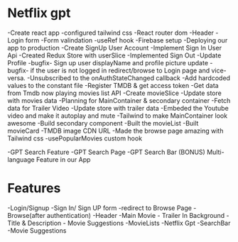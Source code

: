 # Netflix gpt
-Create react app
-configured tailwind css
-React router dom
-Header
-Login form
-Form valindation
-useRef hook
-Firebase setup
-Deploying our app to production
-Create SignUp User Account 
-Implement Sign In User Api
-Created Redux Store with userSlice
-Implemented Sign Out
-Update Profile
-bugfix- Sign up user displayName and profile picture update
-bugfix- if the user is not logged in redirect/browse to Login page and vice-versa.
-Unsubscribed to the onAuthStateChanged callback
-Add hardcoded values to the constant file
-Register TMDB & get access token
-Get data from Tmdb now playing movies list API
-Create movieSlice
-Update store with movies data
-Planning for MainContainer & secondary container
-Fetch data for Trailer Video
-Update store with trailer data
-Embeded the Youtube video and make it autoplay and mute
-Tailwind to make MainContainer look awesome
-Build secondary component
-Built the movieList
-Built movieCard
-TMDB image CDN URL
-Made the browse page amazing with Tailwind css
-usePopularMovies custom hook

-GPT Search Feature
-GPT Search Page
-GPT Search Bar
(BONUS) Multi-language Feature in our App

# Features
-Login/Signup
    -Sign In/ Sign UP form
    -redirect to Browse Page
-Browse(after authentication)
    -Header
    -Main Movie
        - Trailer In Background
        - Title & Description
        - Movie Suggestions
            -MovieLists
-Netflix Gpt
    -SearchBar
    -Movie Suggestions